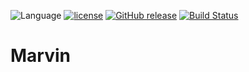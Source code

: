 ![Language](https://img.shields.io/badge/Language-Swift-orange.svg)
[![license](https://img.shields.io/github/license/mashape/apistatus.svg)]()
[![GitHub release](https://img.shields.io/github/release/qubyte/rubidium.svg)]()
[![Build Status](https://travis-ci.org/monksoftware/Marvin.svg?branch=master)](https://travis-ci.org/monksoftware/Marvin)

# Marvin
